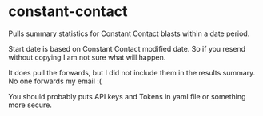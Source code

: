 constant-contact
================

Pulls summary statistics for Constant Contact blasts within a date period.

Start date is based on Constant Contact modified date. So if you resend without copying I am not sure what will happen.

It does pull the forwards, but I did not include them in the results summary. No one forwards my email :(

You should probably puts API keys and Tokens in yaml file or something more secure.
